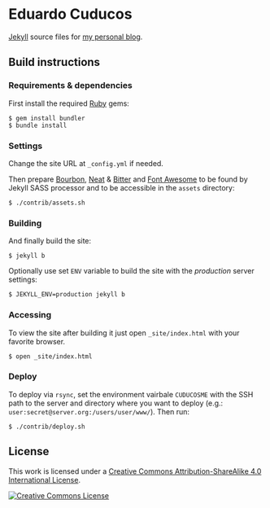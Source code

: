 # Eduardo Cuducos

[Jekyll](http://jekyllrb.com) source files for [my personal blog](http://cuducos.me).

## Build instructions


### Requirements & dependencies

First install the required [Ruby](http://ruby-lang.org) gems:

```console
$ gem install bundler
$ bundle install
```

### Settings

Change the site URL at `_config.yml` if needed.

Then prepare [Bourbon](http://bourbon.io), [Neat](http://neat.bourbon.io) & [Bitter](http://bitters.bourbon.io/) and [Font Awesome](http://fortawesome.github.io/Font-Awesome/) to be found by Jekyll SASS processor and to be accessible in the `assets` directory:

```console
$ ./contrib/assets.sh
```

### Building

And finally build the site:

```console
$ jekyll b
```

Optionally use set `ENV` variable to build the site with the _production_ server settings:

```console
$ JEKYLL_ENV=production jekyll b
```

### Accessing

To view the site after building it just open `_site/index.html` with your favorite browser.

```console
$ open _site/index.html
```

### Deploy

To deploy via `rsync`, set the environment vairbale `CUDUCOSME` with the SSH path to the server and directory where you want to deploy (e.g.: `user:secret@server.org:/users/user/www/`). Then run:

```console
$ ./contrib/deploy.sh
```

## License

This work is licensed under a [Creative Commons Attribution-ShareAlike 4.0 International License](http://creativecommons.org/licenses/by-sa/4.0/).

[![Creative Commons License](https://i.creativecommons.org/l/by-sa/4.0/88x31.png)](http://creativecommons.org/licenses/by-sa/4.0/)
